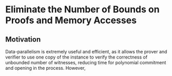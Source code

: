 # Eliminate the Number of Bounds on Proofs and Memory Accesses

## Motivation
Data-parallelism is extremely useful and efficient, as it allows the prover and verifier to use one copy of the instance to verify the correctness of unbounded number of witnesses, reducing time for polynomial commitment and opening in the process. However,
